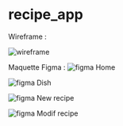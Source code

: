 
# recipe_app

 Wireframe :
 
 ![wireframe](https://github.com/Celia-brm/recipe_app/assets/118854962/868511b6-371c-479c-9b95-d9b69f8dffc3)


Maquette Figma : 
![figma Home](https://github.com/Celia-brm/recipe_app/assets/118854962/f9cc1469-b2a3-4ea4-a380-1f3e681201f1)

![figma Dish](https://github.com/Celia-brm/recipe_app/assets/118854962/f5f37fd0-bf68-4d81-9e8d-7fa4b499fd62)

![figma New recipe](https://github.com/Celia-brm/recipe_app/assets/118854962/632669e8-b8f1-4285-babf-89ea99f4d052)

![figma Modif recipe](https://github.com/Celia-brm/recipe_app/assets/118854962/350fa33c-50b1-424a-aeee-4e2fa4ac0a9e)

